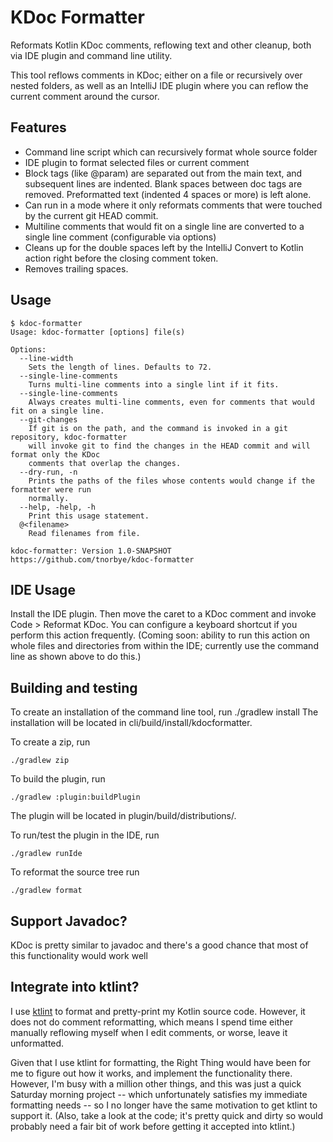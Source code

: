 KDoc Formatter
==============
Reformats Kotlin KDoc comments, reflowing text and other cleanup,
both via IDE plugin and command line utility.

This tool reflows comments in KDoc; either on a file or
recursively over nested folders, as well as an IntelliJ
IDE plugin where you can reflow the current comment around
the cursor.

Features
--------
* Command line script which can recursively format whole source folder
* IDE plugin to format selected files or current comment
* Block tags (like @param) are separated out from the main text,
  and subsequent lines are indented. Blank spaces between doc tags
  are removed. Preformatted text (indented 4 spaces or more) is left
  alone.
* Can run in a mode where it only reformats comments that were touched
  by the current git HEAD commit.
* Multiline comments that would fit on a single line are converted
  to a single line comment (configurable via options)
* Cleans up for the double spaces  left by the IntelliJ Convert to
  Kotlin action right before  the closing comment token.
* Removes trailing spaces.

Usage
-----
```
$ kdoc-formatter
Usage: kdoc-formatter [options] file(s)

Options:
  --line-width
    Sets the length of lines. Defaults to 72.
  --single-line-comments
    Turns multi-line comments into a single lint if it fits.
  --single-line-comments
    Always creates multi-line comments, even for comments that would fit on a single line.
  --git-changes
    If git is on the path, and the command is invoked in a git repository, kdoc-formatter
    will invoke git to find the changes in the HEAD commit and will format only the KDoc
    comments that overlap the changes.
  --dry-run, -n
    Prints the paths of the files whose contents would change if the formatter were run
    normally.
  --help, -help, -h
    Print this usage statement.
  @<filename>
    Read filenames from file.

kdoc-formatter: Version 1.0-SNAPSHOT
https://github.com/tnorbye/kdoc-formatter
```

IDE Usage
---------
Install the IDE plugin. Then move the caret to a KDoc comment and invoke
Code > Reformat KDoc. You can configure a keyboard shortcut if you perform
this action frequently. (Coming soon: ability to run this action on whole
files and directories from within the IDE; currently use the command line
as shown above to do this.)

Building and testing
--------------------
To create an installation of the command line tool, run
./gradlew install
The installation will be located in cli/build/install/kdocformatter.

To create a zip, run
```
./gradlew zip
```
To build the plugin, run
```
./gradlew :plugin:buildPlugin
```
The plugin will be located in plugin/build/distributions/.

To run/test the plugin in the IDE, run
```
./gradlew runIde
```

To reformat the source tree run
```
./gradlew format
```

Support Javadoc?
----------------
KDoc is pretty similar to javadoc and there's a good chance that most
of this functionality would work well

Integrate into ktlint?
----------------------
I use [ktlint](https://github.com/pinterest/ktlint) 
to format and pretty-print my Kotlin source code.  However,
it does not do comment reformatting, which means I spend time either
manually reflowing myself when I edit comments, or worse, leave it
unformatted.

Given that I use ktlint for formatting, the Right Thing would have
been for me to figure out how it works, and implement the
functionality there. However, I'm busy with a million other things,
and this was just a quick Saturday morning project -- which
unfortunately satisfies my immediate formatting needs -- so I no longer have
the same motivation to get ktlint to support it. (Also, take a look at
the code; it's pretty quick and dirty so would probably need a
fair bit of work before getting it accepted into ktlint.)
